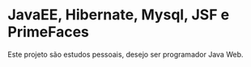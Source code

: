 # JavaEE, Hibernate, Mysql, JSF e PrimeFaces

Este projeto são estudos pessoais, desejo ser programador Java Web.
